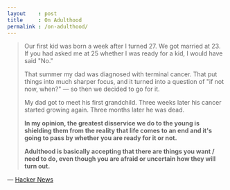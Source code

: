 ```yaml
---
layout    : post
title     : On Adulthood
permalink : /on-adulthood/
---
```



> Our first kid was born a week after I turned 27. We got married at 23. If you
> had asked me at 25 whether I was ready for a kid, I would have said "No."
> 
> That summer my dad was diagnosed with terminal cancer. That put things into
> much sharper focus, and it turned into a question of "if not now, when?" &mdash;
> so then we decided to go for it.
> 
> My dad got to meet his first grandchild. Three weeks later his cancer started
> growing again. Three months later he was dead.
> 
> **In my opinion, the greatest disservice we do to the young is shielding them
> from the reality that life comes to an end and it's going to pass by whether
> you are ready for it or not.**
> 
> **Adulthood is basically accepting that there are things you want / need to do,
> even though you are afraid or uncertain how they will turn out.**

&mdash; [Hacker News](https://news.ycombinator.com/item?id=23596576)
